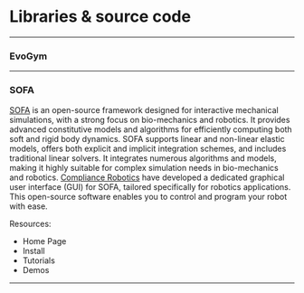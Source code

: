 # Libraries & source code

---
### EvoGym


---
### SOFA 

[SOFA](https://www.sofa-framework.org/) is an open-source framework designed for interactive mechanical simulations, with a strong focus on bio-mechanics and robotics. It provides advanced constitutive models and algorithms for efficiently computing both soft and rigid body dynamics. SOFA supports linear and non-linear elastic models, offers both explicit and implicit integration schemes, and includes traditional linear solvers. It integrates numerous algorithms and models, making it highly suitable for complex simulation needs in bio-mechanics and robotics.  [Compliance Robotics](https://compliance-robotics.com/) have developed a dedicated graphical user interface (GUI) for SOFA, tailored specifically for robotics applications. This open-source software enables you to control and program your robot with ease.

Resources: 
* Home Page
* Install
* Tutorials
* Demos

---

